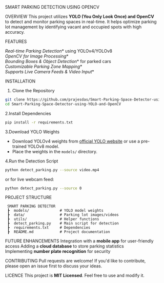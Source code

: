  SMART PARKING DETECTION USING OPENCV

 OVERVIEW 
This project utilizes **YOLO (You Only Look Once) and OpenCV** to detect and monitor parking spaces in real-time. It helps optimize parking lot management by identifying vacant and occupied spots with high accuracy.  


 FEATURES  
 
*Real-time Parking Detection** using YOLOv4/YOLOv8  
*OpenCV for Image Processing**  
*Bounding Boxes & Object Detection** for parked cars  
*Customizable Parking Zone Mapping**  
*Supports Live Camera Feeds & Video Input**  


INSTALLATION 

1. Clone the Repository  
```sh
git clone https://github.com/prajesdas/Smart-Parking-Space-Detector-using-YOLO-and-OpenCV.git
cd Smart-Parking-Space-Detector-using-YOLO-and-OpenCV
```

2.Install Dependencies  
```sh
pip install -r requirements.txt
```

3.Download YOLO Weights  
- Download YOLOv4 weights from [official YOLO website](https://pjreddie.com/darknet/yolo/) or use a pre-trained YOLOv8 model.  
- Place the weights in the `models/` directory.  

4.Run the Detection Script  
```sh
python detect_parking.py --source video.mp4
```
or for live webcam feed:  
```sh
python detect_parking.py --source 0
```

PROJECT STRUCTURE  
```
 SMART PARKING DETECTOR
 ┣  models/              # YOLO model weights  
 ┣  data/                # Parking lot images/videos  
 ┣  utils/               # Helper functions  
 ┣  detect_parking.py    # Main script for detection  
 ┣  requirements.txt     # Dependencies  
 ┣  README.md            # Project documentation  
```

FUTURE ENHANCEMENTS
 Integration with a **mobile app** for user-friendly access 
 Adding a **cloud database** to store parking statistics  
 Implementing **number plate recognition** for security  

CONTRIBUTING
Pull requests are welcome! If you'd like to contribute, please open an issue first to discuss your ideas.  

LICENCE
This project is **MIT Licensed**. Feel free to use and modify it.  



